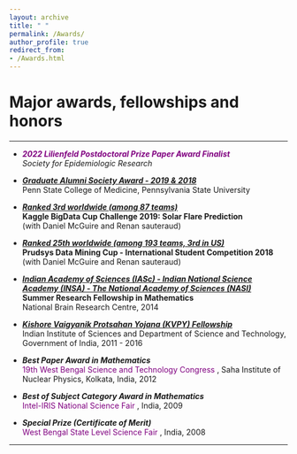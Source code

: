 ```yaml
---
layout: archive
title: " "
permalink: /Awards/
author_profile: true
redirect_from: 
- /Awards.html
---
```


# Major awards, fellowships and honors

---

* <span style="text-align: justify">  <span style ="color:purple"> **_2022 Lilienfeld Postdoctoral Prize Paper Award Finalist_** </span> 
 <br/> _Society for Epidemiologic Research_ </span>

* <span style="text-align: justify">  <span style ="color:purple">[**_Graduate Alumni Society Award - 2019 & 2018_**](https://pennstatehealthnews.org/topics/retreat-provides-networking-opportunity-for-graduate-students-faculty/?utm_source=email&utm_campaign=Retreat)</span>
<br/> Penn State College of Medicine, Pennsylvania State University </span>

* <span style="text-align: justify"><span style ="color:purple">[**_Ranked 3rd worldwide (among 87 teams)_**](https://www.kaggle.com/c/bigdata2019-flare-prediction/discussion/107189#latest-616257)</span> <br/> **Kaggle BigData Cup Challenge 2019: Solar Flare Prediction**
<br/> (with Daniel McGuire and Renan sauteraud) </span>

* <span style="text-align: justify"> <span style ="color:purple">[**_Ranked 25th worldwide (among 193 teams, 3rd in US)_**](https://www.data-mining-cup.com/dmc-2018/)</span> <br/> **Prudsys Data Mining Cup - International Student Competition 2018**
<br/> (with Daniel McGuire and Renan sauteraud) </span>

* <span style="text-align: justify"> <span style ="color:purple">[**_Indian Academy of Sciences (IASc) - Indian National Science Academy (INSA) - The National Academy of Sciences (NASI)_**](http://www.nbrc.ac.in/newweb/research/groups/nandini-chatterjee-singh)</span>
<br/> **Summer Research Fellowship in Mathematics** 
<br/>  National Brain Research Centre</span>, 2014 

* <span style="text-align: justify"> <span style ="color:purple">[**_Kishore Vaigyanik Protsahan Yojana (KVPY) Fellowship_**](http://www.kvpy.iisc.ernet.in/main/index.htm)</span>
<br/> Indian Institute of Sciences and Department of Science and Technology, Government of India, 2011 - 2016 </span>

* <span style="text-align: justify"> **_Best Paper Award in Mathematics_**
<br/> <span style ="color:purple"> 19th West Bengal Science and Technology Congress </span>, Saha Institute of Nuclear Physics, Kolkata, India, 2012 </span>

* <span style="text-align: justify"> **_Best of Subject Category Award in Mathematics_** 
<br/> <span style ="color:purple"> Intel-IRIS National Science Fair </span>, India, 2009 </span>

* <span style="text-align: justify"> **_Special Prize (Certificate of Merit)_** 
<br/> <span style ="color:purple"> West Bengal State Level Science Fair </span>, India, 2008 </span>

---


